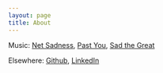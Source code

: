 ```yaml
---
layout: page
title: About
---
```


Music: [Net Sadness](http://soundcloud.com/netsadness), [Past You](http://soundcloud.com/pastyou), [Sad the Great](http://sadthegreat.bandcamp.com)

Elsewhere: [Github](https://github.com/benzguo), [LinkedIn](http://www.linkedin.com/in/benzguo)






